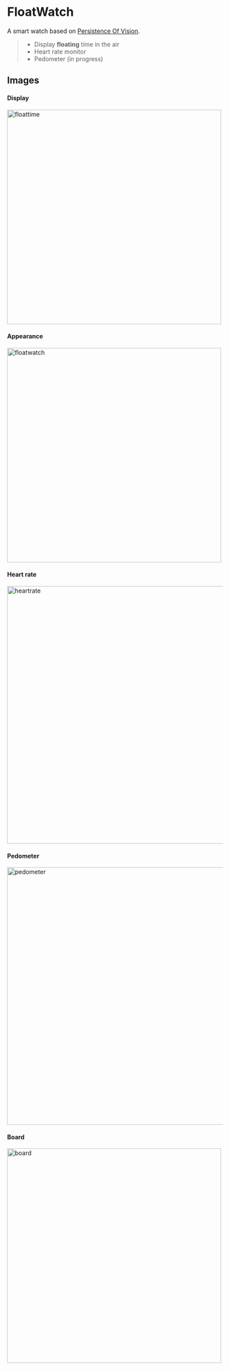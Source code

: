 # FloatWatch
A smart watch based on [Persistence Of Vision](https://en.wikipedia.org/wiki/Persistence_of_vision).
> * Display __floating__ time in the air
> * Heart rate monitor
> * Pedometer (in progress)

## Images
#### Display
<img alt='floattime' src='https://user-images.githubusercontent.com/31200881/40269770-378a6452-5bb5-11e8-9a86-4f35276fbea1.jpg' width='500' />

#### Appearance
<img alt='floatwatch' src='https://user-images.githubusercontent.com/31200881/40269768-352e9f16-5bb5-11e8-8dd3-672f2f89bbf1.jpg' width='500' />

#### Heart rate
<img alt='heartrate' src='https://user-images.githubusercontent.com/31200881/40276399-b9544e86-5c3b-11e8-930b-6c8f6f42ba8d.png' width='600' />

#### Pedometer
<img alt='pedometer' src='https://user-images.githubusercontent.com/31200881/40276383-502963d8-5c3b-11e8-929c-2e7b288c8957.png' width='600' />

#### Board
<img alt='board' src='https://user-images.githubusercontent.com/31200881/40276426-4683685a-5c3c-11e8-908a-f94935c8ce49.png' height='500' />
